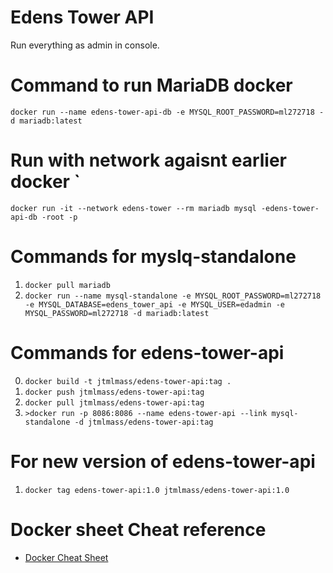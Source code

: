 # Edens Tower API
Run everything as admin in console.

# Command to run MariaDB docker
```docker run --name edens-tower-api-db -e MYSQL_ROOT_PASSWORD=ml272718 -d mariadb:latest```

# Run with network agaisnt earlier docker `
```docker run -it --network edens-tower --rm mariadb mysql -edens-tower-api-db -root -p```
# Commands for myslq-standalone
1. ```docker pull mariadb```
2. ```docker run --name mysql-standalone -e MYSQL_ROOT_PASSWORD=ml272718 -e MYSQL_DATABASE=edens_tower_api -e MYSQL_USER=edadmin -e MYSQL_PASSWORD=ml272718 -d mariadb:latest```

# Commands for edens-tower-api
0. ```docker build -t jtmlmass/edens-tower-api:tag .```
1. ```docker push jtmlmass/edens-tower-api:tag```
2. ```docker pull jtmlmass/edens-tower-api:tag```
3. ```>docker run -p 8086:8086 --name edens-tower-api --link mysql-standalone -d jtmlmass/edens-tower-api:tag```

# For new version of edens-tower-api
1. ```docker tag edens-tower-api:1.0 jtmlmass/edens-tower-api:1.0```

# Docker sheet Cheat reference
- [Docker Cheat Sheet](https://www.docker.com/sites/default/files/d8/2019-09/docker-cheat-sheet.pdf)

